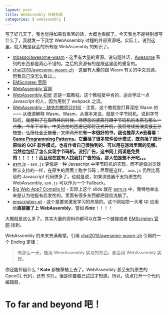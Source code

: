 ```yaml
---
layout: post
title: WebAssembly 外部资源
categories: [ webassembly ]
---
```



写了好几天了，我也觉得如果有看官的话，大概也看腻了。今天我也不是特别想写什么了，我就发一下我学 WebAssembly 过程的外部资源吧。实际上，说到这里，就大概是我会的所有跟 WebAssembly 的知识了。

- [mbasso/awesome-wasm](https://github.com/mbasso/awesome-wasm) - 这里有大量的资源。说句题外话，[Awesome](https://github.com/sindresorhus/awesome) 系列的东西都是真心不错的。之后的资源有的是跟这里面的重复的。
- [chai2010/awesome-wasm-zh](https://github.com/chai2010/awesome-wasm-zh) - 这里有大量的跟 Wasm 有关的中文资源，但我自己没怎么看过。。
- [EMScripten 官网](https://kripken.github.io/emscripten-site/)
- [WebAssembly 官网](https://webassembly.org)
- [WebAssembly 初步](https://blog.openbloc.fr/webassembly-first-steps/) 还是一篇教程。这个教程挺中肯的，适合学过一点 Javascript 的人，因为用到了 webpack 之流。
- [WebAssembly - 缺失的教程(2016)](https://medium.com/@MadsSejersen/webassembly-the-missing-tutorial-95f8580b08ba) - 注意，这个教程是打算深挖 Wasm 的 —— 从根源解释 Wasm。Wasm，从根本来说，就是个字节码机。说到字节码机，~~就想到了在取西经的时候，师傅念的紧箍咒跟字节码机的本质有那么一点像。今年下半年，中美合拍的西游记即将正式开机，我将继续扮演美猴王孙悟空，弘扬社会正能量，文体两开花~~**有一本很好的书，我也推荐大🔥去看看：[Game Programming Patterns](https://gameprogrammingpatterns.com)。它囊括了很多软件设计模式，既包括了原汁原味的 GOF 软件模式，也有作者自己很独到的、可以用在游戏里面的见解，当然也包括了怎么实现字节码机。没打广告，这书网上阅读是免费的！！！！！而且现在就有人找我打广告的话，那人怕是想不开吧。。。**
- [asm.js](http://asmjs.org) - `asm.js` 更像是一种 Javascript 中字节码机的实现，而不是像浏览器默认支持的一样，在原生的层面上跑字节码；尽管是这样， `asm.js` 仍然比高级的 Javascript 代码快多了。也就是说，如果浏览器不支持原生的 WebAssembly, `asm.js` 可以作为一个 Fallback。
- [Big Web App? Compile It!](http://kripken.github.io/mloc_emscripten_talk) - 实际上这个 slide 就在 [asm.js](http://asmjs.org) 中，我特地单出来是认为他挺有启发性的。里面有很多东西都把我给洗脑了。
- [emscripten-qt](http://vps2.etotheipiplusone.com:30176/redmine/projects/emscripten-qt/wiki/Demos/) - 这个是要来激发学习的热情的。这个网站把一大堆 Qt 应用给**直接搬了上 WebAssembly**，譬如 ********_Kate_********！！！！

大概就是这么多了。其实大量的资料你都可以在第一个链接或者 [EMScripten 官网](https://kripken.github.io/emscripten-site/) 找到。

WebAssembly 的未来充满希望。引用 [chai2010/awesome-wasm-zh](https://github.com/chai2010/awesome-wasm-zh) 引用的一个 Ending 定律：

> 有那么一天，能用 WemAssembly 实现的东西，都会用 WebAssembly 实现。

你还能怀疑什么？**Kate** 都被移植上去了。WebAssembly 甚至支持原生的 OpenGL 代码，还有 SDL。但是你要自己试过才知道。所以，快点打开一个代码编辑器，

# **To far and beyond 吧！**
